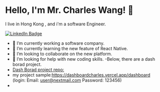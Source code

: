 
<h1 align='left'> Hello, I'm Mr. Charles Wang! 👋 </h1>

<p align='left'>
  I live in Hong Kong , and i'm a software Engineer.
</p>

<p align='left'>
  <a href="https://www.linkedin.com/in/charles-wang-7035b9233/" target="_blank"><img src="https://img.shields.io/badge/LinkedIn-0077B5?style=for-the-badge&logo=linkedin&logoColor=white" alt="LinkedIn Badge"></a>&nbsp;&nbsp;&nbsp;&nbsp;

</p>

- 🔭 I’m currently working a software company.
- 🌱 I’m currently learning  the new feature of React Native.
- 👯 I’m looking to collaborate on the new platform.
- 🤔 I’m looking for help with new coding skills.
-Below, there are a dash borad project.
- [Dash Borad project repo:](https://github.com/Charles2029/dashboardcharles)
- my project sample:https://dashboardcharles.vercel.app/dashboard
  (login: Email: user@nextmail.com  Password: 123456)
- 


